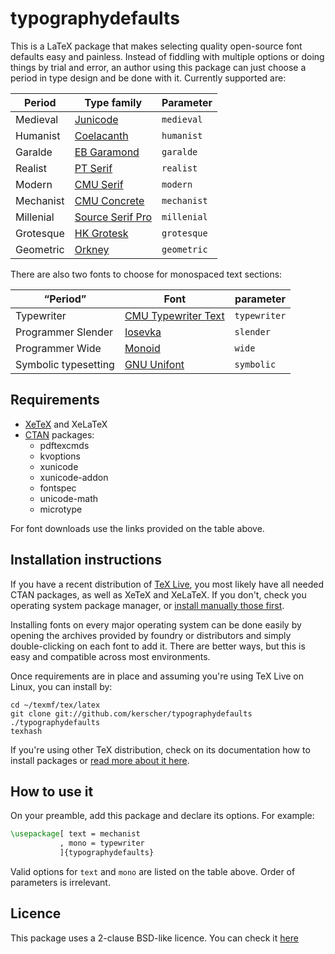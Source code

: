 # typographydefaults

This is a LaTeX package that makes selecting quality open-source font defaults easy and painless. Instead of fiddling with multiple options or doing things by trial and error, an author using this package can just choose a period in type design and be done with it. Currently supported are:

| Period    | Type family                                                        | Parameter       |
|-----------|--------------------------------------------------------------------|-----------------|
| Medieval  | [Junicode](http://junicode.sourceforge.net/)                       | ```medieval```  |
| Humanist  | [Coelacanth](https://fontlibrary.org/en/font/coelacanth)           | ```humanist```  |
| Garalde   | [EB Garamond](http://www.georgduffner.at/ebgaramond/)              | ```garalde```   |
| Realist   | [PT Serif](http://www.paratype.com/public/)                        | ```realist```   |
| Modern    | [CMU Serif](http://cm-unicode.sourceforge.net/)                    | ```modern```    |
| Mechanist | [CMU Concrete](http://cm-unicode.sourceforge.net/)                 | ```mechanist``` |
| Millenial | [Source Serif Pro](http://adobe-fonts.github.io/source-serif-pro/) | ```millenial``` |
| Grotesque | [HK Grotesk](https://fontlibrary.org/en/font/hk-grotesk)           | ```grotesque``` |
| Geometric | [Orkney](https://fontlibrary.org/en/font/orkney)                   | ```geometric``` |

There are also two fonts to choose for monospaced text sections:

| “Period”             | Font                                                      | parameter        |
|----------------------|-----------------------------------------------------------|------------------|
| Typewriter           | [CMU Typewriter Text](http://cm-unicode.sourceforge.net/) | ```typewriter``` |
| Programmer Slender   | [Iosevka](https://be5invis.github.io/Iosevka/)            | ```slender```    |
| Programmer Wide      | [Monoid](http://larsenwork.com/monoid/)                   | ```wide```       |
| Symbolic typesetting | [GNU Unifont](http://www.unifoundry.com/unifont.html)     | ```symbolic```   |

## Requirements

* [XeTeX](http://xetex.sourceforge.net/) and XeLaTeX
* [CTAN](http://www.ctan.org/) packages:
    * pdftexcmds
    * kvoptions
    * xunicode
    * xunicode-addon
    * fontspec
    * unicode-math
    * microtype
    
For font downloads use the links provided on the table above.

## Installation instructions

If you have a recent distribution of [TeX Live](https://www.tug.org/texlive/), you most likely have all needed CTAN packages, as well as XeTeX and XeLaTeX. If you don't, check you operating system package manager, or [install manually those first](https://en.wikibooks.org/wiki/LaTeX/Installing_Extra_Packages).

Installing fonts on every major operating system can be done easily by opening the archives provided by foundry or distributors and simply double-clicking on each font to add it. There are better ways, but this is easy and compatible across most environments.

Once requirements are in place and assuming you're using TeX Live on Linux, you can install by:

```shell
cd ~/texmf/tex/latex
git clone git://github.com/kerscher/typographydefaults ./typographydefaults
texhash
```

If you're using other TeX distribution, check on its documentation how to install packages or [read more about it here](https://en.wikibooks.org/wiki/LaTeX/Installing_Extra_Packages).

## How to use it

On your preamble, add this package and declare its options. For example:

```latex
\usepackage[ text = mechanist
           , mono = typewriter
           ]{typographydefaults}
```

Valid options for ```text``` and ```mono``` are listed on the table above.
Order of parameters is irrelevant.

## Licence

This package uses a 2-clause BSD-like licence. You can check it [here](LICENCE.md)
